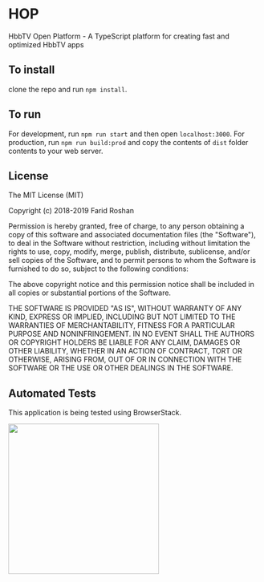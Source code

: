 # HOP
HbbTV Open Platform - A TypeScript platform for creating fast and optimized HbbTV apps

## To install
clone the repo and run `npm install`.

## To run
For development, run `npm run start` and then open `localhost:3000`.
For production, run `npm run build:prod` and copy the contents of `dist` folder contents to your web server.

## License

The MIT License (MIT)

Copyright (c) 2018-2019 Farid Roshan

Permission is hereby granted, free of charge, to any person obtaining a copy
of this software and associated documentation files (the "Software"), to deal
in the Software without restriction, including without limitation the rights
to use, copy, modify, merge, publish, distribute, sublicense, and/or sell
copies of the Software, and to permit persons to whom the Software is
furnished to do so, subject to the following conditions:

The above copyright notice and this permission notice shall be included in
all copies or substantial portions of the Software.

THE SOFTWARE IS PROVIDED "AS IS", WITHOUT WARRANTY OF ANY KIND, EXPRESS OR
IMPLIED, INCLUDING BUT NOT LIMITED TO THE WARRANTIES OF MERCHANTABILITY,
FITNESS FOR A PARTICULAR PURPOSE AND NONINFRINGEMENT.  IN NO EVENT SHALL THE
AUTHORS OR COPYRIGHT HOLDERS BE LIABLE FOR ANY CLAIM, DAMAGES OR OTHER
LIABILITY, WHETHER IN AN ACTION OF CONTRACT, TORT OR OTHERWISE, ARISING FROM,
OUT OF OR IN CONNECTION WITH THE SOFTWARE OR THE USE OR OTHER DEALINGS IN
THE SOFTWARE.


## Automated Tests
This application is being tested using BrowserStack.

<a href="https://www.browserstack.com" target="_blank" title="BrowserStack">
	<img width="300" src="https://p14.zdusercontent.com/attachment/1015988/T9xPfWK3jeCpq4jAw3Eb0xo66?token=eyJhbGciOiJkaXIiLCJlbmMiOiJBMTI4Q0JDLUhTMjU2In0..SmZuUZvaL7M8qtX6AXUc9g.ScXz5PUZKRwpR2qogyEEjMSHtqCIH0iXktOC5_D4qSrkGBHj1p-wjy0xvs9eB7jpF3-S9w5d8rKo6BR2GIpQG_r9h9WK7UTrl3xT51eHDeXyVFL3TdpMRgIpFkceZzs2drLBJN8C2ubHhU0t2F9i2rJPuCXOoVTjIT9rXbGbLd5DiHcOjrG20hV_vY1e6QSJa5hDx5fniFfMKpchGtssdMg4zVIsyHBFdvBiAlQhmRBQD31FmkMK2ESOm0-qGcfRdQTTyq8N8L5bWAD7epPZCbWxMp3aGdt0fyr0TBYEzv4.tJM-NnNqZx0tewAF6cC1tA" />
	</a>
